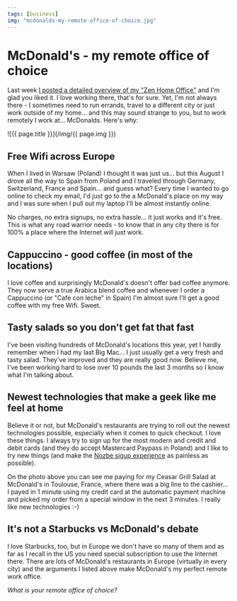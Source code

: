 ```yaml
---
tags: [business]
img: "mcdonalds-my-remote-office-of-choice.jpg"
---
```


# McDonald's - my remote office of choice


Last week [I posted a detailed overview of my "Zen Home Office"](/zen-in-my-new-2010-clutter-free-home-office) and I'm glad you liked it. I love working there, that's for sure. Yet, I'm not always there - I sometimes need to run errands, travel to a different city or just work outside of my home... and this may sound strange to you, but to work remotely I work at... McDonalds. Here's why:

<!--More-->

![{{ page.title }}](/img/{{ page.img }})

## Free Wifi across Europe

When I lived in Warsaw (Poland) I thought it was just us... but this August I drove all the way to Spain from Poland and I traveled through Germany, Switzerland, France and Spain... and guess what? Every time I wanted to go online to check my email, I'd just go to the a McDonald's place on my way and I was sure when I pull out my laptop I'll be almost instantly online.

No charges, no extra signups, no extra hassle... it just works and it's free. This is what any road warrior needs - to know that in any city there is for 100% a place where the Internet will just work.

## Cappuccino - good coffee (in most of the locations)

I love coffee and surprisingly McDonald's doesn't offer bad coffee anymore. They now serve a true Arabica blend coffee and whenever I order a Cappuccino (or "Cafe con leche" in Spain) I'm almost sure I'll get a good coffee with my free Wifi. Sweet.

## Tasty salads so you don't get fat that fast

I've been visiting hundreds of McDonald's locations this year, yet I hardly remember when I had my last Big Mac... I just usually get a very fresh and tasty salad. They've improved and they are really good now. Believe me, I've been working hard to lose over 10 pounds the last 3 months so I know what I'm talking about.

## Newest technologies that make a geek like me feel at home

Believe it or not, but McDonald's restaurants are trying to roll out the newest technologies possible, especially when it comes to quick checkout. I love these things. I always try to sign up for the most modern and credit and debit cards (and they do accept Mastercard Paypass in Poland) and I like to try new things (and make the [Nozbe sigup experience](http://www.nozbe.com/signup) as painless as possible).

On the photo above you can see me paying for my Ceasar Grill Salad at McDonald's in Toulouse, France, where there was a big line to the cashier... I payed in 1 minute using my credit card at the automatic payment machine and picked my order from a special window in the next 3 minutes. I really like new technologies :-)

## It's not a Starbucks vs McDonald's debate

I love Starbucks, too, but in Europe we don't have so many of them and as far as I recall in the US you need special subscription to use the Internet there. There are lots of McDonald's restaurants in Europe (virtually in every city) and the arguments I listed above make McDonald's my perfect remote work office.

_What is your remote office of choice?_




[n]: https://michael.gratis/nozbe